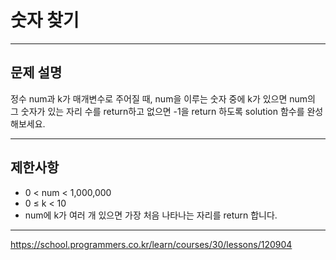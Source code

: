 # 숫자 찾기

---

## 문제 설명

정수 num과 k가 매개변수로 주어질 때, num을 이루는 숫자 중에 k가 있으면 num의 그 숫자가 있는 자리 수를 return하고 없으면 -1을 return 하도록 solution 함수를 완성해보세요.

---

## 제한사항

- 0 < num < 1,000,000
- 0 ≤ k < 10
- num에 k가 여러 개 있으면 가장 처음 나타나는 자리를 return 합니다.

---

https://school.programmers.co.kr/learn/courses/30/lessons/120904
